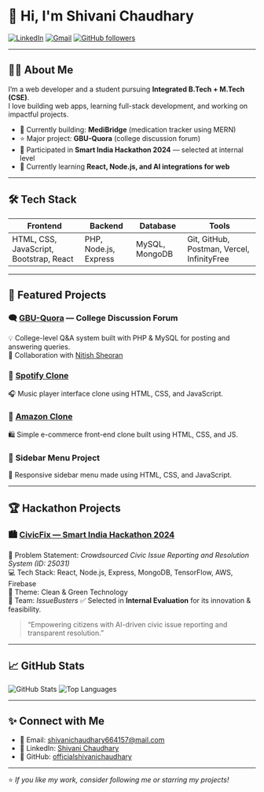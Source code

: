 # 👋 Hi, I'm Shivani Chaudhary

[![LinkedIn](https://img.shields.io/badge/LinkedIn-0077B5?style=flat&logo=linkedin&logoColor=white)](https://www.linkedin.com/in/shivani-chaudhary-b78317296)
[![Gmail](https://img.shields.io/badge/Gmail-D14836?style=flat&logo=gmail&logoColor=white)](mailto:shivanichaudhary664157@mail.com)
[![GitHub followers](https://img.shields.io/github/followers/officialshivanichaudhary?label=Follow&style=social)](https://github.com/officialshivanichaudhary)

---

## 👩‍💻 About Me
I’m a web developer and a student pursuing **Integrated B.Tech + M.Tech (CSE)**.  
I love building web apps, learning full-stack development, and working on impactful projects.

- 🔭 Currently building: **MediBridge** (medication tracker using MERN)  
- ⭐ Major project: **GBU-Quora** (college discussion forum)  
- 🧠 Participated in **Smart India Hackathon 2024** — selected at internal level  
- 🌱 Currently learning **React, Node.js, and AI integrations for web**

---

## 🛠️ Tech Stack

| Frontend | Backend | Database | Tools |
|-----------|----------|-----------|--------|
| HTML, CSS, JavaScript, Bootstrap, React | PHP, Node.js, Express | MySQL, MongoDB | Git, GitHub, Postman, Vercel, InfinityFree |

---

## 🚀 Featured Projects

### 🗨️ **[GBU-Quora](https://quoragbu.infinityfreeapp.com/GBU-QUORA/)** — College Discussion Forum  
💡 College-level Q&A system built with PHP & MySQL for posting and answering queries.  
👥 Collaboration with [Nitish Sheoran](https://github.com/iNitishSheoran)

### 🎵 **[Spotify Clone](https://spotifyclone-ten-rho.vercel.app/)**  
🎧 Music player interface clone using HTML, CSS, and JavaScript.

### 🛒 **[Amazon Clone](https://amazon-clone-orpin-rho.vercel.app/)**  
🛍️ Simple e-commerce front-end clone built using HTML, CSS, and JS.

### 📱 **Sidebar Menu Project**  
📂 Responsive sidebar menu made using HTML, CSS, and JavaScript.

---

## 🏆 Hackathon Projects

### 🏙️ **[CivicFix — Smart India Hackathon 2024](https://github.com/officialshivanichaudhary/sih2024-showcase)**
🧠 Problem Statement: *Crowdsourced Civic Issue Reporting and Resolution System (ID: 25031)*  
💻 Tech Stack: React, Node.js, Express, MongoDB, TensorFlow, AWS, Firebase  
📍 Theme: Clean & Green Technology  
👥 Team: *IssueBusters* 
✅ Selected in **Internal Evaluation** for its innovation & feasibility.

> “Empowering citizens with AI-driven civic issue reporting and transparent resolution.”

---

## 📈 GitHub Stats

![GitHub Stats](https://github-readme-stats.vercel.app/api?username=officialshivanichaudhary&show_icons=true&theme=tokyonight)
![Top Languages](https://github-readme-stats.vercel.app/api/top-langs/?username=officialshivanichaudhary&layout=compact&theme=tokyonight)

---

## ✨ Connect with Me

- 📧 Email: [shivanichaudhary664157@mail.com](mailto:shivanichaudhary664157@mail.com)  
- 🔗 LinkedIn: [Shivani Chaudhary](https://www.linkedin.com/in/shivani-chaudhary-b78317296)  
- 🐙 GitHub: [officialshivanichaudhary](https://github.com/officialshivanichaudhary)

---

⭐ *If you like my work, consider following me or starring my projects!*
